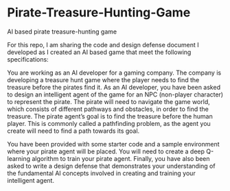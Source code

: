 # Pirate-Treasure-Hunting-Game
AI based pirate treasure-hunting game 
<br/> 

For this repo, I am sharing the code and design defense document I developed as I created an AI based game that meet the following specifications: 


You are working as an AI developer for a gaming company. The company is developing a treasure hunt game where the player needs to find the treasure before the pirates find it. As an AI developer, you have been asked to design an intelligent agent of the game for an NPC (non-player character) to represent the pirate. The pirate will need to navigate the game world, which consists of different pathways and obstacles, in order to find the treasure. The pirate agent’s goal is to find the treasure before the human player. This is commonly called a pathfinding problem, as the agent you create will need to find a path towards its goal.

You have been provided with some starter code and a sample environment where your pirate agent will be placed. You will need to create a deep Q-learning algorithm to train your pirate agent. Finally, you have also been asked to write a design defense that demonstrates your understanding of the fundamental AI concepts involved in creating and training your intelligent agent.
